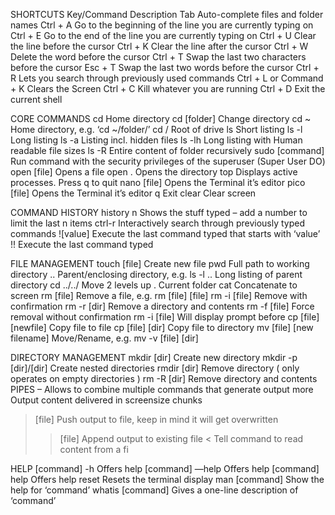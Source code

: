SHORTCUTS
Key/Command	Description
Tab	Auto-complete files and folder names
Ctrl + A	Go to the beginning of the line you are currently typing on
Ctrl + E	Go to the end of the line you are currently typing on
Ctrl + U	Clear the line before the cursor
Ctrl + K	Clear the line after the cursor
Ctrl + W	Delete the word before the cursor
Ctrl + T	Swap the last two characters before the cursor
Esc + T	Swap the last two words before the cursor
Ctrl + R	Lets you search through previously used commands
Ctrl + L or Command + K	Clears the Screen
Ctrl + C	Kill whatever you are running
Ctrl + D	Exit the current shell

CORE COMMANDS
cd	Home directory
cd [folder]	Change directory
cd ~	Home directory, e.g. ‘cd ~/folder/’
cd /	Root of drive
ls	Short listing
ls -l	Long listing
ls -a	Listing incl. hidden files
ls -lh	Long listing with Human readable file sizes
ls -R	Entire content of folder recursively
sudo [command]	Run command with the security privileges of the superuser (Super User DO)
open [file]	Opens a file
open .	Opens the directory
top	Displays active processes. Press q to quit
nano [file]	Opens the Terminal it’s editor
pico [file]	Opens the Terminal it’s editor
q	Exit
clear	Clear screen

COMMAND HISTORY
history n	Shows the stuff typed – add a number to limit the last n items
ctrl-r	Interactively search through previously typed commands
![value]	Execute the last command typed that starts with ‘value’
!!	Execute the last command typed

FILE MANAGEMENT
touch [file]	Create new file
pwd	Full path to working directory
..	Parent/enclosing directory, e.g.
ls -l ..	Long listing of parent directory
cd ../../	Move 2 levels up
.	Current folder
cat	Concatenate to screen
rm [file]	Remove a file, e.g. rm [file] [file]
rm -i [file]	Remove with confirmation
rm -r [dir]	Remove a directory and contents
rm -f [file]	Force removal without confirmation
rm -i [file]	Will display prompt before
cp [file] [newfile]	Copy file to file
cp [file] [dir]	Copy file to directory
mv [file] [new filename]	Move/Rename, e.g. mv -v [file] [dir]

DIRECTORY MANAGEMENT
mkdir [dir]	Create new directory
mkdir -p [dir]/[dir]	Create nested directories
rmdir [dir]	Remove directory ( only operates on empty directories )
rm -R [dir]	Remove directory and contents
PIPES – Allows to combine multiple commands that generate output
more	Output content delivered in screensize chunks
> [file]	Push output to file, keep in mind it will get overwritten
>> [file]	Append output to existing file
<	Tell command to read content from a fi

HELP
[command] -h	Offers help
[command] —help	Offers help
[command] help	Offers help
reset	Resets the terminal display
man [command]	Show the help for ‘command’
whatis [command]	Gives a one-line description of ‘command’
